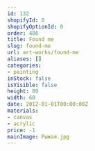 ```yaml
---
id: 132
shopifyId: 0
shopifyOptionId: 0
order: 486
title: Found me
slug: found-me
url: art-works/found-me
aliases: []
categories:
- painting
inStock: false
isVisible: false
height: 80
width: 60
date: 2012-01-01T00:00:00Z
materials:
- canvas
- acrylic
price: -1
mainImage: Рыжая.jpg
---
```

